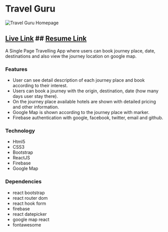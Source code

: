 # Travel Guru

![Travel Guru Homepage](https://i.imgur.com/S15QrFW.png)

## [Live Link](https://ss-travel-guru.web.app/)  ## [Resume Link](https://drive.google.com/file/d/1sDs2G2lW3txrw5QsLxhjJ0xSHE5-ImWL/view?usp=sharing)

A Single Page Travelling App where users can book journey place, date, destinations and also view the journey location on google map.

### Features
- User can see detail description of each journey place and book according to their interest.
- Users can book a journey with the origin, destination, date (how many days user stay there).
- On the journey place available hotels are shown with detailed pricing and other information.
- Google Map is shown according to the journey place with marker.
- Firebase authentication with google, facebook, twitter, email and github.

### Technology 
- Html5
- CSS3
- Bootstrap
- ReactJS
- Firebase
- Google Map

### Dependencies
- react bootstrap
- react router dom
- react hook form
- firebase
- react datepicker
- google map react
- fontawesome
